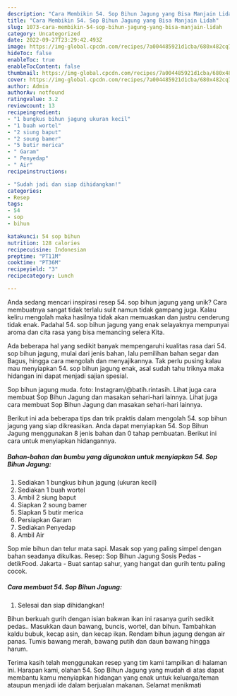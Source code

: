 ```yaml
---
description: "Cara Membikin 54. Sop Bihun Jagung yang Bisa Manjain Lidah"
title: "Cara Membikin 54. Sop Bihun Jagung yang Bisa Manjain Lidah"
slug: 1073-cara-membikin-54-sop-bihun-jagung-yang-bisa-manjain-lidah
category: Uncategorized
date: 2022-09-27T23:29:42.493Z
image: https://img-global.cpcdn.com/recipes/7a004485921d1cba/680x482cq70/54-sop-bihun-jagung-foto-resep-utama.jpg
hideToc: false
enableToc: true
enableTocContent: false
thumbnail: https://img-global.cpcdn.com/recipes/7a004485921d1cba/680x482cq70/54-sop-bihun-jagung-foto-resep-utama.jpg
cover: https://img-global.cpcdn.com/recipes/7a004485921d1cba/680x482cq70/54-sop-bihun-jagung-foto-resep-utama.jpg
author: Admin
authorAv: notfound
ratingvalue: 3.2
reviewcount: 13
recipeingredient:
- "1 bungkus bihun jagung ukuran kecil"
- "1 buah wortel"
- "2 siung baput"
- "2 soung bamer"
- "5 butir merica"
- " Garam"
- " Penyedap"
- " Air"
recipeinstructions:

- "Sudah jadi dan siap dihidangkan!"
categories:
- Resep
tags:
- 54
- sop
- bihun

katakunci: 54 sop bihun 
nutrition: 128 calories
recipecuisine: Indonesian
preptime: "PT11M"
cooktime: "PT36M"
recipeyield: "3"
recipecategory: Lunch

---
```





Anda sedang mencari inspirasi resep 54. sop bihun jagung yang unik? Cara membuatnya sangat tidak terlalu sulit namun tidak gampang juga. Kalau keliru mengolah maka hasilnya tidak akan memuaskan dan justru cenderung tidak enak. Padahal 54. sop bihun jagung yang enak selayaknya mempunyai aroma dan cita rasa yang bisa memancing selera Kita.





Ada beberapa hal yang sedikit banyak mempengaruhi kualitas rasa dari 54. sop bihun jagung, mulai dari jenis bahan, lalu pemilihan bahan segar dan Bagus, hingga cara mengolah dan menyajikannya. Tak perlu pusing kalau mau menyiapkan 54. sop bihun jagung enak,      asal sudah tahu triknya maka hidangan ini dapat menjadi sajian spesial.














Sop bihun jagung muda. foto: Instagram/@batih.rintasih. Lihat juga cara membuat Sop Bihun Jagung dan masakan sehari-hari lainnya. Lihat juga cara membuat Sop Bihun Jagung dan masakan sehari-hari lainnya.






Berikut ini ada beberapa tips dan trik praktis dalam mengolah 54. sop bihun jagung yang siap dikreasikan. Anda dapat menyiapkan 54. Sop Bihun Jagung menggunakan 8 jenis bahan dan 0 tahap pembuatan. Berikut ini cara untuk menyiapkan hidangannya.

<!--inarticleads1-->

##### Bahan-bahan dan bumbu yang digunakan untuk menyiapkan 54. Sop Bihun Jagung:

1. Sediakan 1 bungkus bihun jagung (ukuran kecil)
1. Sediakan 1 buah wortel
1. Ambil 2 siung baput
1. Siapkan 2 soung bamer
1. Siapkan 5 butir merica
1. Persiapkan  Garam
1. Sediakan  Penyedap
1. Ambil  Air


Sop mie bihun dan telur mata sapi. Masak sop yang paling simpel dengan bahan seadanya dikulkas. Resep: Sop Bihun Jagung Sosis Pedas - detikFood. Jakarta - Buat santap sahur, yang hangat dan gurih tentu paling cocok. 

<!--inarticleads2-->

##### Cara membuat 54. Sop Bihun Jagung:


1. Selesai dan siap dihidangkan!

Bihun berkuah gurih dengan isian bakwan ikan ini rasanya gurih sedikit pedas.. Masukkan daun bawang, buncis, wortel, dan bihun. Tambahkan kaldu bubuk, kecap asin, dan kecap ikan. Rendam bihun jagung dengan air panas. Tumis bawang merah, bawang putih dan daun bawang hingga harum. 

Terima kasih telah menggunakan resep yang tim kami tampilkan di halaman ini. Harapan kami, olahan 54. Sop Bihun Jagung yang mudah di atas dapat membantu kamu menyiapkan hidangan yang enak untuk keluarga/teman ataupun menjadi ide dalam berjualan makanan. Selamat menikmati
